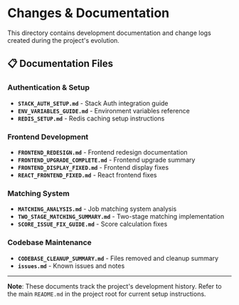 # Changes & Documentation

This directory contains development documentation and change logs created during the project's evolution.

## 📋 Documentation Files

### Authentication & Setup
- **`STACK_AUTH_SETUP.md`** - Stack Auth integration guide
- **`ENV_VARIABLES_GUIDE.md`** - Environment variables reference
- **`REDIS_SETUP.md`** - Redis caching setup instructions

### Frontend Development
- **`FRONTEND_REDESIGN.md`** - Frontend redesign documentation
- **`FRONTEND_UPGRADE_COMPLETE.md`** - Frontend upgrade summary
- **`FRONTEND_DISPLAY_FIXED.md`** - Frontend display fixes
- **`REACT_FRONTEND_FIXED.md`** - React frontend fixes

### Matching System
- **`MATCHING_ANALYSIS.md`** - Job matching system analysis
- **`TWO_STAGE_MATCHING_SUMMARY.md`** - Two-stage matching implementation
- **`SCORE_ISSUE_FIX_GUIDE.md`** - Score calculation fixes

### Codebase Maintenance
- **`CODEBASE_CLEANUP_SUMMARY.md`** - Files removed and cleanup summary
- **`issues.md`** - Known issues and notes

---

**Note**: These documents track the project's development history. Refer to the main `README.md` in the project root for current setup instructions.

